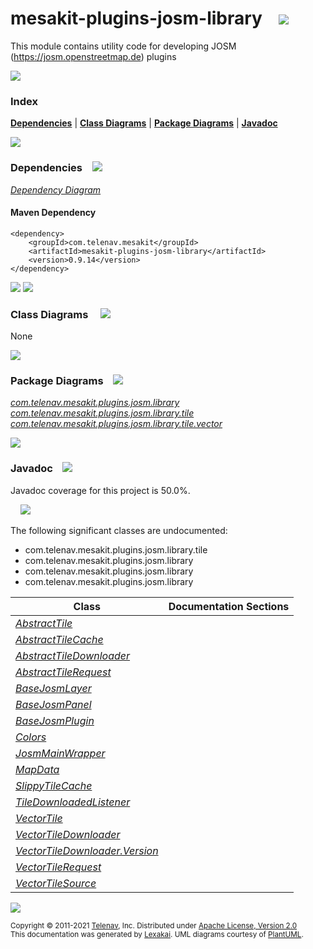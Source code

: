 [//]: # (start-user-text)



[//]: # (end-user-text)

# mesakit-plugins-josm-library &nbsp;&nbsp; <img src="https://telenav.github.io/telenav-assets/images/icons/puzzle-32.png" srcset="https://telenav.github.io/telenav-assets/images/icons/puzzle-32-2x.png 2x"/>

This module contains utility code for developing JOSM (https://josm.openstreetmap.de) plugins

<img src="https://telenav.github.io/telenav-assets/images/separators/horizontal-line-512.png" srcset="https://telenav.github.io/telenav-assets/images/separators/horizontal-line-512-2x.png 2x"/>

### Index



[**Dependencies**](#dependencies) | [**Class Diagrams**](#class-diagrams) | [**Package Diagrams**](#package-diagrams) | [**Javadoc**](#javadoc)

<img src="https://telenav.github.io/telenav-assets/images/separators/horizontal-line-512.png" srcset="https://telenav.github.io/telenav-assets/images/separators/horizontal-line-512-2x.png 2x"/>

### Dependencies <a name="dependencies"></a> &nbsp;&nbsp; <img src="https://telenav.github.io/telenav-assets/images/icons/dependencies-32.png" srcset="https://telenav.github.io/telenav-assets/images/icons/dependencies-32-2x.png 2x"/>

[*Dependency Diagram*](https://www.mesakit.org/0.9.14/lexakai/mesakit-extensions/mesakit-plugins/josm/library/documentation/diagrams/dependencies.svg)

#### Maven Dependency

    <dependency>
        <groupId>com.telenav.mesakit</groupId>
        <artifactId>mesakit-plugins-josm-library</artifactId>
        <version>0.9.14</version>
    </dependency>

<img src="https://telenav.github.io/telenav-assets/images/separators/horizontal-line-128.png" srcset="https://telenav.github.io/telenav-assets/images/separators/horizontal-line-128-2x.png 2x"/>

[//]: # (start-user-text)



[//]: # (end-user-text)

<img src="https://telenav.github.io/telenav-assets/images/separators/horizontal-line-128.png" srcset="https://telenav.github.io/telenav-assets/images/separators/horizontal-line-128-2x.png 2x"/>

### Class Diagrams <a name="class-diagrams"></a> &nbsp; &nbsp; <img src="https://telenav.github.io/telenav-assets/images/icons/diagram-40.png" srcset="https://telenav.github.io/telenav-assets/images/icons/diagram-40-2x.png 2x"/>

None

<img src="https://telenav.github.io/telenav-assets/images/separators/horizontal-line-128.png" srcset="https://telenav.github.io/telenav-assets/images/separators/horizontal-line-128-2x.png 2x"/>

### Package Diagrams <a name="package-diagrams"></a> &nbsp;&nbsp; <img src="https://telenav.github.io/telenav-assets/images/icons/box-24.png" srcset="https://telenav.github.io/telenav-assets/images/icons/box-24-2x.png 2x"/>

[*com.telenav.mesakit.plugins.josm.library*](https://www.mesakit.org/0.9.14/lexakai/mesakit-extensions/mesakit-plugins/josm/library/documentation/diagrams/com.telenav.mesakit.plugins.josm.library.svg)  
[*com.telenav.mesakit.plugins.josm.library.tile*](https://www.mesakit.org/0.9.14/lexakai/mesakit-extensions/mesakit-plugins/josm/library/documentation/diagrams/com.telenav.mesakit.plugins.josm.library.tile.svg)  
[*com.telenav.mesakit.plugins.josm.library.tile.vector*](https://www.mesakit.org/0.9.14/lexakai/mesakit-extensions/mesakit-plugins/josm/library/documentation/diagrams/com.telenav.mesakit.plugins.josm.library.tile.vector.svg)

<img src="https://telenav.github.io/telenav-assets/images/separators/horizontal-line-128.png" srcset="https://telenav.github.io/telenav-assets/images/separators/horizontal-line-128-2x.png 2x"/>

### Javadoc <a name="javadoc"></a> &nbsp;&nbsp; <img src="https://telenav.github.io/telenav-assets/images/icons/books-24.png" srcset="https://telenav.github.io/telenav-assets/images/icons/books-24-2x.png 2x"/>

Javadoc coverage for this project is 50.0%.  
  
&nbsp; &nbsp; <img src="https://telenav.github.io/telenav-assets/meters/meter-50-96.png" srcset="https://telenav.github.io/telenav-assets/meters/meter-50-96-2x.png 2x"/>


The following significant classes are undocumented:  

- com.telenav.mesakit.plugins.josm.library.tile  
- com.telenav.mesakit.plugins.josm.library  
- com.telenav.mesakit.plugins.josm.library  
- com.telenav.mesakit.plugins.josm.library

| Class | Documentation Sections |
|---|---|
| [*AbstractTile*](https://www.mesakit.org/0.9.14/javadoc/mesakit-extensions/mesakit.plugins.josm.library///////////////////////////////////////////////////////////.html) |  |  
| [*AbstractTileCache*](https://www.mesakit.org/0.9.14/javadoc/mesakit-extensions/mesakit.plugins.josm.library////////////////////////////////////////////////////////////////.html) |  |  
| [*AbstractTileDownloader*](https://www.mesakit.org/0.9.14/javadoc/mesakit-extensions/mesakit.plugins.josm.library/////////////////////////////////////////////////////////////////////.html) |  |  
| [*AbstractTileRequest*](https://www.mesakit.org/0.9.14/javadoc/mesakit-extensions/mesakit.plugins.josm.library//////////////////////////////////////////////////////////////////.html) |  |  
| [*BaseJosmLayer*](https://www.mesakit.org/0.9.14/javadoc/mesakit-extensions/mesakit.plugins.josm.library///////////////////////////////////////////////////////.html) |  |  
| [*BaseJosmPanel*](https://www.mesakit.org/0.9.14/javadoc/mesakit-extensions/mesakit.plugins.josm.library///////////////////////////////////////////////////////.html) |  |  
| [*BaseJosmPlugin*](https://www.mesakit.org/0.9.14/javadoc/mesakit-extensions/mesakit.plugins.josm.library////////////////////////////////////////////////////////.html) |  |  
| [*Colors*](https://www.mesakit.org/0.9.14/javadoc/mesakit-extensions/mesakit.plugins.josm.library////////////////////////////////////////////////.html) |  |  
| [*JosmMainWrapper*](https://www.mesakit.org/0.9.14/javadoc/mesakit-extensions/mesakit.plugins.josm.library/////////////////////////////////////////////////////////.html) |  |  
| [*MapData*](https://www.mesakit.org/0.9.14/javadoc/mesakit-extensions/mesakit.plugins.josm.library//////////////////////////////////////////////////////.html) |  |  
| [*SlippyTileCache*](https://www.mesakit.org/0.9.14/javadoc/mesakit-extensions/mesakit.plugins.josm.library//////////////////////////////////////////////////////////////.html) |  |  
| [*TileDownloadedListener*](https://www.mesakit.org/0.9.14/javadoc/mesakit-extensions/mesakit.plugins.josm.library/////////////////////////////////////////////////////////////////////.html) |  |  
| [*VectorTile*](https://www.mesakit.org/0.9.14/javadoc/mesakit-extensions/mesakit.plugins.josm.library////////////////////////////////////////////////////////////////.html) |  |  
| [*VectorTileDownloader*](https://www.mesakit.org/0.9.14/javadoc/mesakit-extensions/mesakit.plugins.josm.library//////////////////////////////////////////////////////////////////////////.html) |  |  
| [*VectorTileDownloader.Version*](https://www.mesakit.org/0.9.14/javadoc/mesakit-extensions/mesakit.plugins.josm.library//////////////////////////////////////////////////////////////////////////////////.html) |  |  
| [*VectorTileRequest*](https://www.mesakit.org/0.9.14/javadoc/mesakit-extensions/mesakit.plugins.josm.library///////////////////////////////////////////////////////////////////////.html) |  |  
| [*VectorTileSource*](https://www.mesakit.org/0.9.14/javadoc/mesakit-extensions/mesakit.plugins.josm.library//////////////////////////////////////////////////////////////////////.html) |  |  

[//]: # (start-user-text)



[//]: # (end-user-text)

<img src="https://telenav.github.io/telenav-assets/images/separators/horizontal-line-512.png" srcset="https://telenav.github.io/telenav-assets/images/separators/horizontal-line-512-2x.png 2x"/>

<sub>Copyright &#169; 2011-2021 [Telenav](https://telenav.com), Inc. Distributed under [Apache License, Version 2.0](LICENSE)</sub>  
<sub>This documentation was generated by [Lexakai](https://lexakai.org). UML diagrams courtesy of [PlantUML](https://plantuml.com).</sub>
